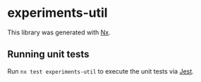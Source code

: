 # experiments-util

This library was generated with [Nx](https://nx.dev).

## Running unit tests

Run `nx test experiments-util` to execute the unit tests via [Jest](https://jestjs.io).
